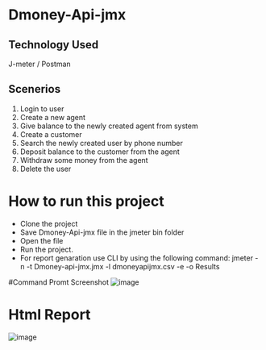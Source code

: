 # Dmoney-Api-jmx

## Technology Used

J-meter /
Postman

## Scenerios

1. Login to user
2. Create a new agent
3. Give balance to the newly created agent from system
4. Create a customer
5. Search the newly created user by phone number
6. Deposit balance to the customer from the agent
7. Withdraw some money from the agent
8. Delete the user

# How to run this project
* Clone the project
* Save Dmoney-Api-jmx file in the jmeter bin folder
* Open the file
* Run the project.
* For report genaration use CLI by using the following command: jmeter -n -t Dmoney-api-jmx.jmx -l dmoneyapijmx.csv -e -o Results

#Command Promt Screenshot
![image](https://github.com/Rahat65/Dmoney-Api-jmx/assets/70316722/1b9f0551-9d1e-4181-ae62-771c2fbb7cda)


# Html Report
![image](https://github.com/Rahat65/Dmoney-Api-jmx/assets/70316722/bc7496a9-c59e-4328-bf96-bb4c845e8b87)
